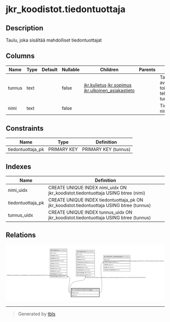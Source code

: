 # jkr_koodistot.tiedontuottaja

## Description

Taulu, joka sisältää mahdolliset tiedontuottajat

## Columns

| Name | Type | Default | Nullable | Children | Parents | Comment |
| ---- | ---- | ------- | -------- | -------- | ------- | ------- |
| tunnus | text |  | false | [jkr.kuljetus](jkr.kuljetus.md) [jkr.sopimus](jkr.sopimus.md) [jkr.ulkoinen_asiakastieto](jkr.ulkoinen_asiakastieto.md) |  | Taulun avaimena toimiva uniikki tekstimuotoinen tunniste |
| nimi | text |  | false |  |  | Tiedontuottajan nimi |

## Constraints

| Name | Type | Definition |
| ---- | ---- | ---------- |
| tiedontuottaja_pk | PRIMARY KEY | PRIMARY KEY (tunnus) |

## Indexes

| Name | Definition |
| ---- | ---------- |
| nimi_uidx | CREATE UNIQUE INDEX nimi_uidx ON jkr_koodistot.tiedontuottaja USING btree (nimi) |
| tiedontuottaja_pk | CREATE UNIQUE INDEX tiedontuottaja_pk ON jkr_koodistot.tiedontuottaja USING btree (tunnus) |
| tunnus_uidx | CREATE UNIQUE INDEX tunnus_uidx ON jkr_koodistot.tiedontuottaja USING btree (tunnus) |

## Relations

![er](jkr_koodistot.tiedontuottaja.svg)

---

> Generated by [tbls](https://github.com/k1LoW/tbls)
